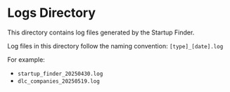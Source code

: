 # Logs Directory

This directory contains log files generated by the Startup Finder.

Log files in this directory follow the naming convention:
`[type]_[date].log`

For example:
- `startup_finder_20250430.log`
- `dlc_companies_20250519.log`
